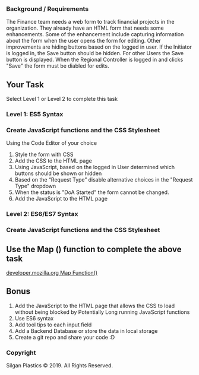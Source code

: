 ### Background / Requirements 
The Finance team needs a web form to track financial projects in the organization. 
They already have an HTML form that needs some enhancements. Some of the enhancement include capturing information about the form when the user opens the form for editing. Other improvements are hiding buttons based on the logged in user. If the Initiator is logged in, the Save button should be hidden. For other Users the Save button is displayed. When the Regional Controller is logged in and clicks "Save" the form must be diabled for edits.  

## Your Task 
Select Level 1 or Level 2 to complete this task 

### Level 1: ES5 Syntax 
### Create JavaScript functions and the CSS Stylesheet 
Using the Code Editor of your choice 
1. Style the form with CSS 
2. Add the CSS to the HTML page 
3. Using JavaScript, based on the logged in User determined which buttons should be shown or hidden 
4. Based on the “Request Type” disable alternative choices in the "Request Type" dropdown
5. When the status is "DoA Started" the form cannot be changed. 
6. Add the JavaScript to the HTML page 

### Level 2: ES6/ES7 Syntax 
### Create JavaScript functions and the CSS Stylesheet 
## Use the Map () function to complete the above task
[developer.mozilla.org Map Function()](https://developer.mozilla.org/en-US/docs/Web/JavaScript/Reference/Global_Objects/Array/map)

## Bonus 
1. Add the JavaScript to the HTML page that allows the CSS to load without being blocked by Potentially Long running JavaScript functions
2. Use ES6 syntax 
3. Add tool tips to each input field 
4. Add a Backend Database or store the data in local storage 
5. Create a git repo and share your code :D 

### Copyright
Silgan Plastics © 2019. All Rights Reserved.

